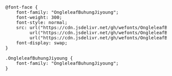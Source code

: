 <pre>
@font-face {
    font-family: "OngleleafBuhungJiyoung";
    font-weight: 300;
    font-style: normal;
    src: url("https://cdn.jsdelivr.net/gh/wefonts/OngleleafBuhungJiyoung/OngleleafBuhungJiyoung.woff2") format("woff2"),
         url("https://cdn.jsdelivr.net/gh/wefonts/OngleleafBuhungJiyoung/OngleleafBuhungJiyoung.woff") format("woff"),
         url("https://cdn.jsdelivr.net/gh/wefonts/OngleleafBuhungJiyoung/OngleleafBuhungJiyoung.ttf") format("truetype");
    font-display: swap;
}

.OngleleafBuhungJiyoung {
    font-family: "OngleleafBuhungJiyoung";
}
  
</pre>
